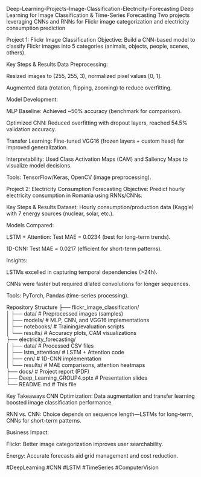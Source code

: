  Deep-Learning-Projects-Image-Classification-Electricity-Forecasting
 Deep Learning for Image Classification & Time-Series Forecasting
Two projects leveraging CNNs and RNNs for Flickr image categorization and electricity consumption prediction

 Project 1: Flickr Image Classification
Objective: Build a CNN-based model to classify Flickr images into 5 categories (animals, objects, people, scenes, others).

Key Steps & Results
Data Preprocessing:

Resized images to (255, 255, 3), normalized pixel values [0, 1].

Augmented data (rotation, flipping, zooming) to reduce overfitting.

Model Development:

MLP Baseline: Achieved ~50% accuracy (benchmark for comparison).

Optimized CNN: Reduced overfitting with dropout layers, reached 54.5% validation accuracy.

Transfer Learning: Fine-tuned VGG16 (frozen layers + custom head) for improved generalization.

Interpretability: Used Class Activation Maps (CAM) and Saliency Maps to visualize model decisions.

Tools: TensorFlow/Keras, OpenCV (image preprocessing).

 Project 2: Electricity Consumption Forecasting
Objective: Predict hourly electricity consumption in Romania using RNNs/CNNs.

Key Steps & Results
Dataset: Hourly consumption/production data (Kaggle) with 7 energy sources (nuclear, solar, etc.).

Models Compared:

LSTM + Attention: Test MAE = 0.0234 (best for long-term trends).

1D-CNN: Test MAE = 0.0217 (efficient for short-term patterns).

Insights:

LSTMs excelled in capturing temporal dependencies (>24h).

CNNs were faster but required dilated convolutions for longer sequences.

Tools: PyTorch, Pandas (time-series processing).

 Repository Structure
├── flickr_image_classification/  
│   ├── data/                # Preprocessed images (samples)  
│   ├── models/              # MLP, CNN, and VGG16 implementations  
│   ├── notebooks/           # Training/evaluation scripts  
│   └── results/             # Accuracy plots, CAM visualizations  
├── electricity_forecasting/  
│   ├── data/                # Processed CSV files  
│   ├── lstm_attention/      # LSTM + Attention code  
│   ├── cnn/                 # 1D-CNN implementation  
│   └── results/             # MAE comparisons, attention heatmaps  
├── docs/                    # Project report (PDF)  
├── Deep_Learning_GROUP4.pptx  # Presentation slides  
└── README.md               # This file  

 Key Takeaways
CNN Optimization: Data augmentation and transfer learning boosted image classification performance.

RNN vs. CNN: Choice depends on sequence length—LSTMs for long-term, CNNs for short-term patterns.

Business Impact:

Flickr: Better image categorization improves user searchability.

Energy: Accurate forecasts aid grid management and cost reduction.

 #DeepLearning #CNN #LSTM #TimeSeries #ComputerVision
